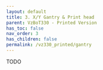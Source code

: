```yaml
---
layout: default
title: 3. X/Y Gantry & Print head
parent: VzBoT330 - Printed Version
has_toc: false
nav_order: 3
has_children: false
permalink: /vz330_printed/gantry
---
```


TODO